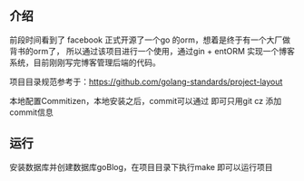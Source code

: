 ## 介绍

前段时间看到了 facebook 正式开源了一个go 的orm，想着是终于有一个大厂做背书的orm了，
所以通过该项目进行一个使用，通过gin + entORM 实现一个博客系统，目前刚刚写完博客管理后端的代码。

项目目录规范参考于：https://github.com/golang-standards/project-layout

本地配置Commitizen，本地安装之后，commit可以通过 即可只用git cz 添加commit信息

## 运行

安装数据库并创建数据库goBlog，在项目目录下执行make 即可以运行项目